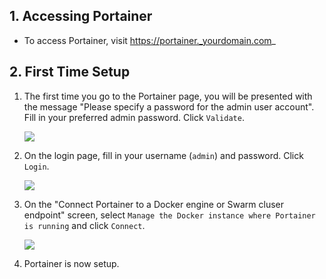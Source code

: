 ## 1. Accessing Portainer

- To access Portainer, visit  https://portainer._yourdomain.com_

## 2. First Time Setup

1. The first time you go to the Portainer page, you will be presented with the message "Please specify a password for the admin user account". Fill in your preferred admin password. Click `Validate`.

    ![ ](http://i.imgur.com/RpT4bm8.png)

1. On the login page, fill in your username (`admin`) and password. Click `Login`.

    ![](http://i.imgur.com/aMoTD36.png)

1. On the "Connect Portainer to a Docker engine or Swarm cluser endpoint" screen, select `Manage the Docker instance where Portainer is running` and click `Connect`.

    ![](http://i.imgur.com/qsBrCO6.png)

1. Portainer is now setup.
